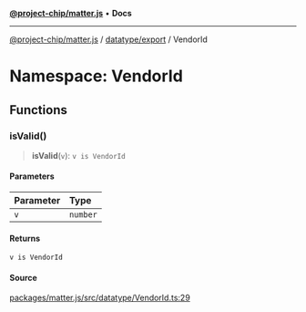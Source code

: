 [**@project-chip/matter.js**](../../../../README.md) • **Docs**

***

[@project-chip/matter.js](../../../../modules.md) / [datatype/export](../../README.md) / VendorId

# Namespace: VendorId

## Functions

### isValid()

> **isValid**(`v`): `v is VendorId`

#### Parameters

| Parameter | Type |
| :------ | :------ |
| `v` | `number` |

#### Returns

`v is VendorId`

#### Source

[packages/matter.js/src/datatype/VendorId.ts:29](https://github.com/project-chip/matter.js/blob/7a8cbb56b87d4ccf34bec5a9a95ab40a1711324f/packages/matter.js/src/datatype/VendorId.ts#L29)
